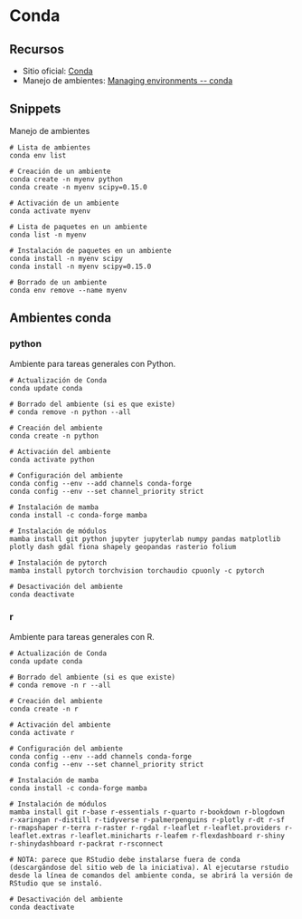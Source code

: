 # Conda

## Recursos
* Sitio oficial: [Conda](https://conda.io/)
* Manejo de ambientes: [Managing environments -- conda](https://docs.conda.io/projects/conda/en/latest/user-guide/tasks/manage-environments.html)

## Snippets
Manejo de ambientes

```shell
# Lista de ambientes
conda env list

# Creación de un ambiente
conda create -n myenv python
conda create -n myenv scipy=0.15.0

# Activación de un ambiente
conda activate myenv

# Lista de paquetes en un ambiente
conda list -n myenv

# Instalación de paquetes en un ambiente
conda install -n myenv scipy
conda install -n myenv scipy=0.15.0

# Borrado de un ambiente
conda env remove --name myenv
```

## Ambientes conda

### python
Ambiente para tareas generales con Python.

```shell
# Actualización de Conda
conda update conda

# Borrado del ambiente (si es que existe)
# conda remove -n python --all

# Creación del ambiente
conda create -n python

# Activación del ambiente
conda activate python

# Configuración del ambiente
conda config --env --add channels conda-forge
conda config --env --set channel_priority strict

# Instalación de mamba
conda install -c conda-forge mamba

# Instalación de módulos
mamba install git python jupyter jupyterlab numpy pandas matplotlib plotly dash gdal fiona shapely geopandas rasterio folium

# Instalación de pytorch
mamba install pytorch torchvision torchaudio cpuonly -c pytorch

# Desactivación del ambiente
conda deactivate
```

### r
Ambiente para tareas generales con R.

```shell
# Actualización de Conda
conda update conda

# Borrado del ambiente (si es que existe)
# conda remove -n r --all

# Creación del ambiente
conda create -n r

# Activación del ambiente
conda activate r

# Configuración del ambiente
conda config --env --add channels conda-forge
conda config --env --set channel_priority strict

# Instalación de mamba
conda install -c conda-forge mamba

# Instalación de módulos
mamba install git r-base r-essentials r-quarto r-bookdown r-blogdown r-xaringan r-distill r-tidyverse r-palmerpenguins r-plotly r-dt r-sf r-rmapshaper r-terra r-raster r-rgdal r-leaflet r-leaflet.providers r-leaflet.extras r-leaflet.minicharts r-leafem r-flexdashboard r-shiny r-shinydashboard r-packrat r-rsconnect

# NOTA: parece que RStudio debe instalarse fuera de conda (descargándose del sitio web de la iniciativa). Al ejecutarse rstudio desde la línea de comandos del ambiente conda, se abrirá la versión de RStudio que se instaló.

# Desactivación del ambiente
conda deactivate
```
